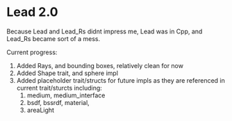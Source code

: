 # Lead 2.0

Because Lead and Lead_Rs didnt impress me, Lead was in Cpp, and Lead_Rs became sort of a mess.

Current progress: 

1. Added Rays, and bounding boxes, relatively clean for now
2. Added Shape trait, and sphere impl
3. Added placeholder trait/structs for future impls as they are referenced in current trait/sturcts including:
   1.  medium, medium_interface
   2.  bsdf, bssrdf, material,
   3.  areaLight